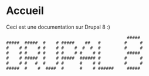 # Accueil

Ceci est une documentation sur Drupal 8 :\)

```text
                                              #####  
#####  #####  #    # #####    ##   #         #     # 
#    # #    # #    # #    #  #  #  #         #     # 
#    # #    # #    # #    # #    # #          #####  
#    # #####  #    # #####  ###### #         #     # 
#    # #   #  #    # #      #    # #         #     # 
#####  #    #  ####  #      #    # ######     #####
```

